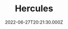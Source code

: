 ---
title: "Hercules"
year: 1997
date: 2022-06-27T20:21:30.000Z
permalink: /almanac/movies/2022-06-27-hercules/index.html
link: https://letterboxd.com/rknightuk/film/hercules-1997/
rating: 3
tmdbid: 11970
---